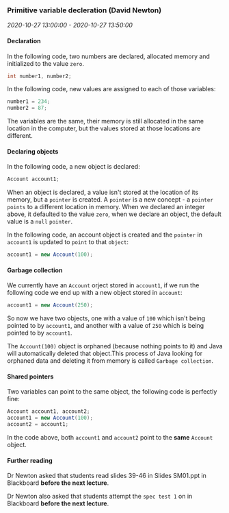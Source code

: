### Primitive variable decleration (David Newton)

_2020-10-27 13:00:00 - 2020-10-27 13:50:00_

#### Declaration

In the following code, two numbers are declared, allocated memory and initialized to the value `zero`.

```java
int number1, number2;
```

In the following code, new values are assigned to each of those variables:

```java
number1 = 234;
number2 = 87;
```

The variables are the same, their memory is still allocated in the same location in the computer, but the values stored at those locations are different.

#### Declaring objects

In the following code, a new object is declared:

```java
Account account1;
```

When an object is declared, a value isn't stored at the location of its memory, but a `pointer` is created. A `pointer` is a new concept - a `pointer` `points` to a different location in memory. When we declared an integer above, it defaulted to the value `zero`, when we declare an object, the default value is a `null` `pointer`.

In the following code, an account object is created and the `pointer` in `account1` is updated to `point` to that `object`:

```java
account1 = new Account(100);
```

#### Garbage collection

We currently have an `Account` orject stored in `account1`, if we run the following code we end up with a new object stored in `account`:

```java
account1 = new Account(250);
```

So now we have two objects, one with a value of `100` which isn't being pointed to by `account1`, and another with a value of `250` which is being pointed to by `account1`.

The `Account(100)` object is orphaned (because nothing points to it) and Java will automatically deleted that object.This process of Java looking for orphaned data and deleting it from memory is called `Garbage collection`.

#### Shared pointers

Two variables can point to the same object, the following code is perfectly fine:

```java
Account account1, account2;
account1 = new Account(100);
account2 = account1;
```

In the code above, both `account1` and `account2` point to the **same** `Account` object.

#### Further reading

Dr Newton asked that students read slides 39-46 in Slides SM01.ppt in Blackboard **before the next lecture**.

Dr Newton also asked that students attempt the `spec test 1` on in Blackboard **before the next lecture**.
